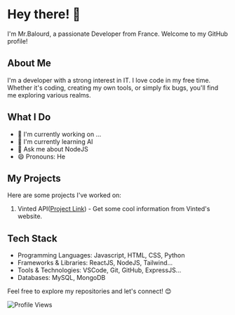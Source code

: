# Hey there! 👋

I'm Mr.Balourd, a passionate Developer from France. Welcome to my GitHub profile!

## About Me

I'm a developer with a strong interest in IT. I love code in my free time. Whether it's coding, creating my own tools, or simply fix bugs, you'll find me exploring various realms.

## What I Do

- 🔭 I'm currently working on ...
- 🌱 I'm currently learning AI
- 💬 Ask me about NodeJS
- 😄 Pronouns: He

## My Projects

Here are some projects I've worked on:

1. Vinted API([Project Link](https://github.com/MrBalourd/Vinted-API)) - Get some cool information from Vinted's website.

## Tech Stack

- Programming Languages: Javascript, HTML, CSS, Python
- Frameworks & Libraries: ReactJS, NodeJS, Tailwind...
- Tools & Technologies: VSCode, Git, GitHub, ExpressJS...
- Databases: MySQL, MongoDB

Feel free to explore my repositories and let's connect! 😊

![Profile Views](https://komarev.com/ghpvc/?username=MrBalourd)
